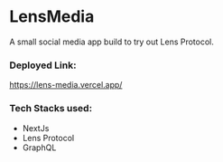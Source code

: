 # LensMedia
A small social media app build to try out Lens Protocol.

### **Deployed Link:**
https://lens-media.vercel.app/

### **Tech Stacks used:**
- NextJs
- Lens Protocol
- GraphQL
